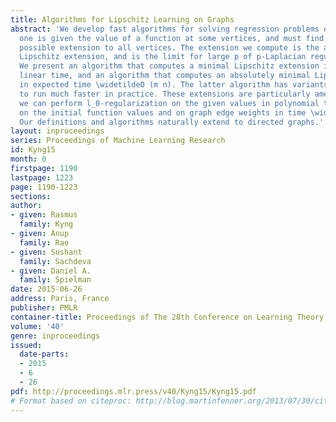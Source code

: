 ```yaml
---
title: Algorithms for Lipschitz Learning on Graphs
abstract: 'We develop fast algorithms for solving regression problems on graphs where
  one is given the value of a function at some vertices, and must find its smoothest
  possible extension to all vertices. The extension we compute is the absolutely minimal
  Lipschitz extension, and is the limit for large p of p-Laplacian regularization.
  We present an algorithm that computes a minimal Lipschitz extension in expected
  linear time, and an algorithm that computes an absolutely minimal Lipschitz extension
  in expected time \widetildeO (m n). The latter algorithm has variants that seem
  to run much faster in practice. These extensions are particularly amenable to regularization:
  we can perform l_0-regularization on the given values in polynomial time and l_1-regularization
  on the initial function values and on graph edge weights in time \widetildeO (m^3/2).
  Our definitions and algorithms naturally extend to directed graphs.'
layout: inproceedings
series: Proceedings of Machine Learning Research
id: Kyng15
month: 0
firstpage: 1190
lastpage: 1223
page: 1190-1223
sections: 
author:
- given: Rasmus
  family: Kyng
- given: Anup
  family: Rao
- given: Sushant
  family: Sachdeva
- given: Daniel A.
  family: Spielman
date: 2015-06-26
address: Paris, France
publisher: PMLR
container-title: Proceedings of The 28th Conference on Learning Theory
volume: '40'
genre: inproceedings
issued:
  date-parts:
  - 2015
  - 6
  - 26
pdf: http://proceedings.mlr.press/v40/Kyng15/Kyng15.pdf
# Format based on citeproc: http://blog.martinfenner.org/2013/07/30/citeproc-yaml-for-bibliographies/
---
```


